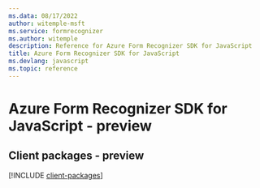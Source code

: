 ```yaml
---
ms.data: 08/17/2022
author: witemple-msft
ms.service: formrecognizer
ms.author: witemple
description: Reference for Azure Form Recognizer SDK for JavaScript
title: Azure Form Recognizer SDK for JavaScript
ms.devlang: javascript
ms.topic: reference
---
```

# Azure Form Recognizer SDK for JavaScript - preview

## Client packages - preview
[!INCLUDE [client-packages](form-recognizer-client-index.md)]
